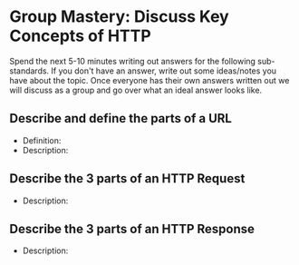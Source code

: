 # Group Mastery: Discuss Key Concepts of HTTP

Spend the next 5-10 minutes writing out answers for the following sub-standards. If you don't have an answer, write out some ideas/notes you have about the topic. Once everyone has their own answers written out we will discuss as a group and go over what an ideal answer looks like.

## Describe and define the parts of a URL
  - Definition:
  - Description:

## Describe the 3 parts of an HTTP Request
  - Description:

## Describe the 3 parts of an HTTP Response
  - Description:
